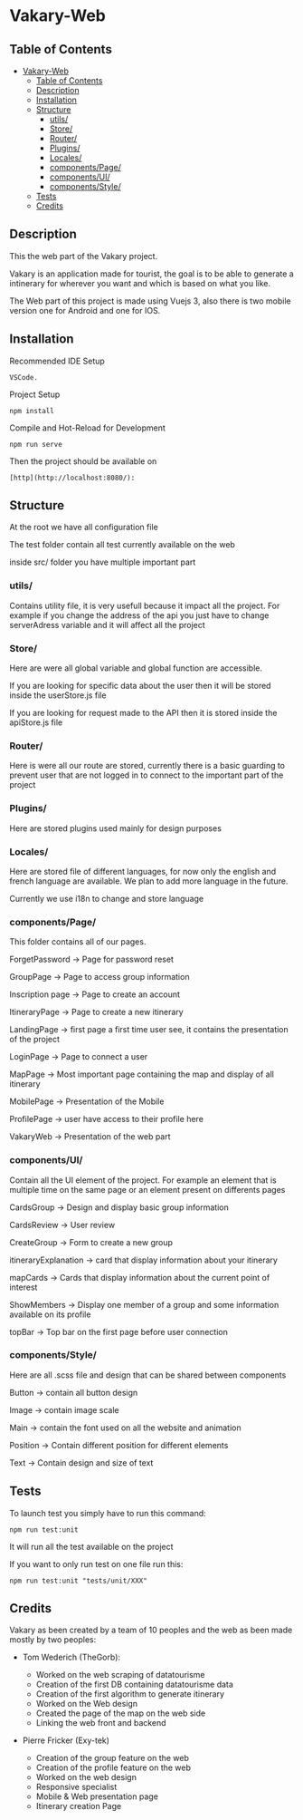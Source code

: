 # Vakary-Web

## Table of Contents
- [Vakary-Web](#vakary-web)
  - [Table of Contents](#table-of-contents)
  - [Description](#description)
  - [Installation](#installation)
  - [Structure](#structure)
    - [utils/](#utils)
    - [Store/](#store)
    - [Router/](#router)
    - [Plugins/](#plugins)
    - [Locales/](#locales)
    - [components/Page/](#componentspage)
    - [components/UI/](#componentsui)
    - [components/Style/](#componentsstyle)
  - [Tests](#tests)
  - [Credits](#credits)

## Description

This the web part of the Vakary project.

Vakary is an application made for tourist, the goal is to be able to generate a intinerary for wherever you want and which is based on what you like.

The Web part of this project is made using Vuejs 3, also there is two mobile version one for Android and one for IOS.


## Installation

Recommended IDE Setup
```
VSCode.
```

Project Setup
```
npm install
```

Compile and Hot-Reload for Development
```
npm run serve
```

Then the project should be available on
```
[http](http://localhost:8080/):
```

## Structure

At the root we have all configuration file

The test folder contain all test currently available on the web

inside src/ folder you have multiple important part

### utils/

Contains utility file, it is very usefull because it impact all the project. For example if you change the address of the api you just have to change serverAdress variable and it will affect all the project

### Store/

Here are were all global variable and global function are accessible.

If you are looking for specific data about the user then it will be stored inside the userStore.js file

If you are looking for request made to the API then it is stored inside the apiStore.js file

### Router/

Here is were all our route are stored, currently there is a basic guarding to prevent user that are not logged in to connect to the important part of the project

### Plugins/

Here are stored plugins used mainly for design purposes

### Locales/

Here are stored file of different languages, for now only the english and french language are available.
We plan to add more language in the future.

Currently we use i18n to change and store language

### components/Page/

This folder contains all of our pages.

ForgetPassword -> Page for password reset

GroupPage -> Page to access group information

Inscription page -> Page to create an account

ItineraryPage -> Page to create a new itinerary

LandingPage -> first page a first time user see, it contains the presentation of the project

LoginPage -> Page to connect a user

MapPage -> Most important page containing the map and display of all itinerary

MobilePage -> Presentation of the Mobile

ProfilePage -> user have access to their profile here

VakaryWeb -> Presentation of the web part

### components/UI/

Contain all the UI element of the project. For example an element that is multiple time on the same page or an element present on differents pages

CardsGroup -> Design and display basic group information

CardsReview -> User review

CreateGroup -> Form to create a new group

itineraryExplanation -> card that display information about your itinerary

mapCards -> Cards that display information about the current point of interest

ShowMembers -> Display one member of a group and some information available on its profile

topBar -> Top bar on the first page before user connection

### components/Style/

Here are all .scss file and design that can be shared between components

Button -> contain all button design

Image -> contain image scale

Main -> contain the font used on all the website and animation

Position -> Contain different position for different elements

Text -> Contain design and size of text

## Tests

To launch test you simply have to run this command:
```
npm run test:unit
```
It will run all the test available on the project

If you want to only run test on one file run this:
```
npm run test:unit "tests/unit/XXX"
```


## Credits

Vakary as been created by a team of 10 peoples and the web as been made mostly by two peoples:
- Tom Wederich (TheGorb):
  - Worked on the web scraping of datatourisme
  - Creation of the first DB containing datatourisme data
  - Creation of the first algorithm to generate itinerary
  - Worked on the Web design
  - Created the page of the map on the web side
  - Linking the web front and backend

- Pierre Fricker (Exy-tek)
  - Creation of the group feature on the web
  - Creation of the profile feature on the web
  - Worked on the web design
  - Responsive specialist
  - Mobile & Web presentation page
  - Itinerary creation Page